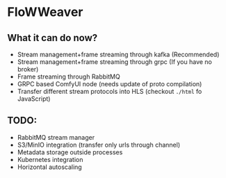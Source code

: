 # FloWWeaver

## What it can do now?
- Stream management+frame streaming through kafka (Recommended)
- Stream management+frame streaming through grpc (If you have no broker)
- Frame streaming through RabbitMQ
- GRPC based ComfyUI node (needs update of proto compilation)
- Transfer different stream protocols into HLS (checkout `./html` fo JavaScript)

## TODO:
- RabbitMQ stream manager
- S3/MinIO integration (transfer only urls through channel)
- Metadata storage outside processes
- Kubernetes integration
- Horizontal autoscaling
